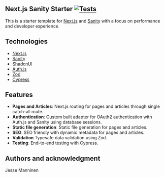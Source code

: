 ## Next.js Sanity Starter [![Tests](https://github.com/jekku123/next-sanity-starter/actions/workflows/main.yml/badge.svg)](https://github.com/jekku123/next-sanity-starter/actions/workflows/main.yml)

This is a starter template for [Next.js](https://nextjs.org) and [Sanity](https://www.sanity.io) with a focus on performance and developer experience.

## Technologies

- [Next.js](https://nextjs.org)
- [Sanity](https://www.sanity.io)
- [ShadcnUI](https://ui.shadcn.com/)
- [Auth.js](https://authjs.dev/)
- [Zod](https://zod.dev/)
- [Cypress](https://www.cypress.io/)

## Features

- **Pages and Articles**: Next.js routing for pages and articles through single catch-all route.
- **Authentication**: Custom built adapter for OAuth2 authentication with Auth.js and Sanity using database sessions.
- **Static file generation**: Static file generation for pages and articles.
- **SEO**: SEO friendly with dynamic metadata for pages and articles.
- **Validation** Typesafe data validation using Zod.
- **Testing**: End-to-end testing with Cypress.

## Authors and acknowledgment

Jesse Manninen
